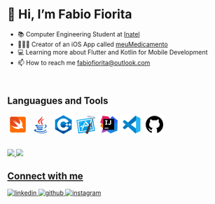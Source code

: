 # 👋 Hi, I’m Fabio Fiorita
- 📚 Computer Engineering Student at [Inatel](https://inatel.br/home/)
- 🧑🏻‍💻 Creator of an iOS App called [meuMedicamento](https://github.com/FabioFiorita/meuMedicamento)
- 💻 Learning more about Flutter and Kotlin for Mobile Development
- 📫 How to reach me fabiofiorita@outlook.com

<br/>  

## Languagues and Tools
![Swift](./images/swift.png) <img src="/images/java.gif" width="48"/> <img src="/images/c++.png" width="48"/> ![Xcode](./images/xcode.png) ![IntelliJ](./images/intellij.png) ![VScode](./images/vscode.png) ![GitHub](./images/github.png)

##
<div>
  <a href="https://github.com/fabiofiorita">
  <img height="180em" src="https://github-readme-stats.vercel.app/api?username=fabiofiorita&show_icons=true&theme=dark&include_all_commits=true&count_private=true"/>
  <img height="180em" src="https://github-readme-stats.vercel.app/api/top-langs/?username=fabiofiorita&layout=compact&langs_count=8&theme=dark&hide=jupyter%20notebook"/>
</div>


## Connect with me  
<div align="leading">
<a href="https://www.linkedin.com/in/fabiofioritapontes/" target="_blank">
<img src=https://img.shields.io/badge/linkedin-%231E77B5.svg?&style=for-the-badge&logo=linkedin&logoColor=white alt=linkedin style="margin-bottom: 5px;" />
</a>
<a href="https://github.com/FabioFiorita" target="_blank">
<img src=https://img.shields.io/badge/github-%2324292e.svg?&style=for-the-badge&logo=github&logoColor=white alt=github style="margin-bottom: 5px;" />
</a>
<a href="https://instagram.com/fabiofiorita" target="_blank">
<img src=https://img.shields.io/badge/instagram-%23000000.svg?&style=for-the-badge&logo=instagram&logoColor=white alt=instagram style="margin-bottom: 5px;" />
</a>  
</div>  
  

<br/> 

